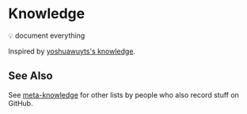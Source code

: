 # Knowledge
💡 document everything

Inspired by [yoshuawuyts's knowledge](https://github.com/yoshuawuyts/knowledge).

## See Also
See [meta-knowledge](https://github.com/RichardLitt/meta-knowledge) for other
lists by people who also record stuff on GitHub.
